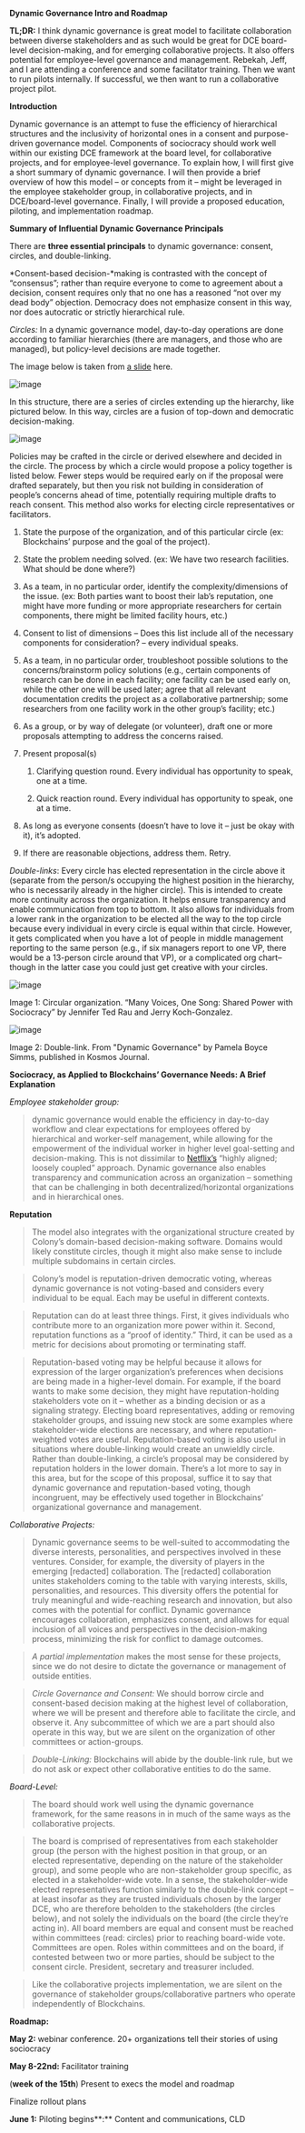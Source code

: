 **Dynamic Governance Intro and Roadmap**

**TL;DR:** I think dynamic governance is great model to facilitate collaboration
between diverse stakeholders and as such would be great for DCE board-level
decision-making, and for emerging collaborative projects. It also offers
potential for employee-level governance and management. Rebekah, Jeff, and I are
attending a conference and some facilitator training. Then we want to run pilots
internally. If successful, we then want to run a collaborative project pilot.

**Introduction**

Dynamic governance is an attempt to fuse the efficiency of hierarchical
structures and the inclusivity of horizontal ones in a consent and
purpose-driven governance model. Components of sociocracy should work well
within our existing DCE framework at the board level, for collaborative
projects, and for employee-level governance. To explain how, I will first give a
short summary of dynamic governance. I will then provide a brief overview of how
this model – or concepts from it – might be leveraged in the employee
stakeholder group, in collaborative projects, and in DCE/board-level governance.
Finally, I will provide a proposed education, piloting, and implementation
roadmap.

**Summary of Influential Dynamic Governance Principals**

There are **three essential principals** to dynamic governance: consent,
circles, and double-linking.

*Consent-based decision-*making is contrasted with the concept of “consensus”;
rather than require everyone to come to agreement about a decision, consent
requires only that no one has a reasoned “not over my dead body” objection.
Democracy does not emphasize consent in this way, nor does autocratic or
strictly hierarchical rule.

*Circles:* In a dynamic governance model, day-to-day operations are done
according to familiar hierarchies (there are managers, and those who are
managed), but policy-level decisions are made together.

The image below is taken from [a
slide](https://www.youtube.com/watch?v=F818QTn6_f8&feature=youtu.be) here.

![image](https://user-images.githubusercontent.com/41302870/57024400-55a5ec00-6be9-11e9-9e22-03fa2fd98029.png)

In this structure, there are a series of circles extending up the hierarchy,
like pictured below. In this way, circles are a fusion of top-down and
democratic decision-making.

![image](https://user-images.githubusercontent.com/41302870/57024436-6e160680-6be9-11e9-89dc-d801847606a0.png)


Policies may be crafted in the circle or derived elsewhere and decided in the
circle. The process by which a circle would propose a policy together is listed
below. Fewer steps would be required early on if the proposal were drafted
separately, but then you risk not building in consideration of people’s concerns
ahead of time, potentially requiring multiple drafts to reach consent. This
method also works for electing circle representatives or facilitators.

1.  State the purpose of the organization, and of this particular circle (ex:
    Blockchains’ purpose and the goal of the project).

2.  State the problem needing solved. (ex: We have two research facilities. What
    should be done where?)

3.  As a team, in no particular order, identify the complexity/dimensions of the
    issue. (ex: Both parties want to boost their lab’s reputation, one might
    have more funding or more appropriate researchers for certain components,
    there might be limited facility hours, etc.)

4.  Consent to list of dimensions – Does this list include all of the necessary
    components for consideration? – every individual speaks.

5.  As a team, in no particular order, troubleshoot possible solutions to the
    concerns/brainstorm policy solutions (e.g., certain components of research
    can be done in each facility; one facility can be used early on, while the
    other one will be used later; agree that all relevant documentation credits
    the project as a collaborative partnership; some researchers from one
    facility work in the other group’s facility; etc.)

6.  As a group, or by way of delegate (or volunteer), draft one or more
    proposals attempting to address the concerns raised.

7.  Present proposal(s)

    1.  Clarifying question round. Every individual has opportunity to speak,
        one at a time.

    2.  Quick reaction round. Every individual has opportunity to speak, one at
        a time.

8.  As long as everyone consents (doesn’t have to love it – just be okay with
    it), it’s adopted.

9.  If there are reasonable objections, address them. Retry.

*Double-links*: Every circle has elected representation in the circle above it
(separate from the person/s occupying the highest position in the hierarchy, who
is necessarily already in the higher circle). This is intended to create more
continuity across the organization. It helps ensure transparency and enable
communication from top to bottom. It also allows for individuals from a lower
rank in the organization to be elected all the way to the top circle because
every individual in every circle is equal within that circle. However, it gets
complicated when you have a lot of people in middle management reporting to the
same person (e.g., if six managers report to one VP, there would be a 13-person
circle around that VP), or a complicated org chart– though in the latter case
you could just get creative with your circles.

![image](https://user-images.githubusercontent.com/41302870/57024485-9271e300-6be9-11e9-9345-76e7c99032f3.png)

Image 1: Circular organization. “Many Voices, One Song: Shared Power with Sociocracy” by Jennifer Ted Rau and Jerry Koch-Gonzalez. 

![image](https://user-images.githubusercontent.com/41302870/57024514-a7e70d00-6be9-11e9-9d89-0d6cfc6d0165.png)

Image 2: Double-link. From "Dynamic Governance" by Pamela Boyce Simms, published in Kosmos Journal.


**Sociocracy, as Applied to Blockchains’ Governance Needs: A Brief Explanation**

*Employee stakeholder group:*

>   dynamic governance would enable the efficiency in day-to-day workflow and
>   clear expectations for employees offered by hierarchical and worker-self
>   management, while allowing for the empowerment of the individual worker in
>   higher level goal-setting and decision-making. This is not dissimilar to
>   [Netflix’s](https://jobs.netflix.com/culture) “highly aligned; loosely
>   coupled” approach. Dynamic governance also enables transparency and
>   communication across an organization – something that can be challenging in
>   both decentralized/horizontal organizations and in hierarchical ones.

**Reputation**

>   The model also integrates with the organizational structure created by
>   Colony’s domain-based decision-making software. Domains would likely
>   constitute circles, though it might also make sense to include multiple
>   subdomains in certain circles.

>   Colony’s model is reputation-driven democratic voting, whereas dynamic
>   governance is not voting-based and considers every individual to be equal.
>   Each may be useful in different contexts.

>   Reputation can do at least three things. First, it gives individuals who
>   contribute more to an organization more power within it. Second, reputation
>   functions as a “proof of identity.” Third, it can be used as a metric for
>   decisions about promoting or terminating staff.

>   Reputation-based voting may be helpful because it allows for expression of
>   the larger organization’s preferences when decisions are being made in a
>   higher-level domain. For example, if the board wants to make some decision,
>   they might have reputation-holding stakeholders vote on it – whether as a
>   binding decision or as a signaling strategy. Electing board representatives,
>   adding or removing stakeholder groups, and issuing new stock are some
>   examples where stakeholder-wide elections are necessary, and where
>   reputation-weighted votes are useful. Reputation-based voting is also useful
>   in situations where double-linking would create an unwieldly circle. Rather
>   than double-linking, a circle’s proposal may be considered by reputation
>   holders in the lower domain. There’s a lot more to say in this area, but for
>   the scope of this proposal, suffice it to say that dynamic governance and
>   reputation-based voting, though incongruent, may be effectively used
>   together in Blockchains’ organizational governance and management.

*Collaborative Projects:*

>   Dynamic governance seems to be well-suited to accommodating the diverse
>   interests, personalities, and perspectives involved in these ventures.
>   Consider, for example, the diversity of players in the emerging [redacted]
>   collaboration. The [redacted] collaboration unites stakeholders coming to
>   the table with varying interests, skills, personalities, and resources. This
>   diversity offers the potential for truly meaningful and wide-reaching
>   research and innovation, but also comes with the potential for conflict.
>   Dynamic governance encourages collaboration, emphasizes consent, and allows
>   for equal inclusion of all voices and perspectives in the decision-making
>   process, minimizing the risk for conflict to damage outcomes.

>   *A partial implementation* makes the most sense for these projects, since we
>   do not desire to dictate the governance or management of outside entities.

>   *Circle Governance and Consent:* We should borrow circle and consent-based
>   decision making at the highest level of collaboration, where we will be
>   present and therefore able to facilitate the circle, and observe it. Any
>   subcommittee of which we are a part should also operate in this way, but we
>   are silent on the organization of other committees or action-groups.

>   *Double-Linking:* Blockchains will abide by the double-link rule, but we do
>   not ask or expect other collaborative entities to do the same.

*Board-Level:*

>   The board should work well using the dynamic governance framework, for the
>   same reasons in in much of the same ways as the collaborative projects.

>   The board is comprised of representatives from each stakeholder group (the
>   person with the highest position in that group, or an elected
>   representative, depending on the nature of the stakeholder group), and some
>   people who are non-stakeholder group specific, as elected in a
>   stakeholder-wide vote. In a sense, the stakeholder-wide elected
>   representatives function similarly to the double-link concept – at least
>   insofar as they are trusted individuals chosen by the larger DCE, who are
>   therefore beholden to the stakeholders (the circles below), and not solely
>   the individuals on the board (the circle they’re acting in). All board
>   members are equal and consent must be reached within committees (read:
>   circles) prior to reaching board-wide vote. Committees are open. Roles
>   within committees and on the board, if contested between two or more
>   parties, should be subject to the consent circle. President, secretary and
>   treasurer included.

>   Like the collaborative projects implementation, we are silent on the
>   governance of stakeholder groups/collaborative partners who operate
>   independently of Blockchains.

**Roadmap:**

**May 2:** webinar conference. 20+ organizations tell their stories of using
sociocracy

**May 8-22nd:** Facilitator training

(**week of the 15th**) Present to execs the model and roadmap

Finalize rollout plans

**June 1:** Piloting begins**:** Content and communications, CLD
